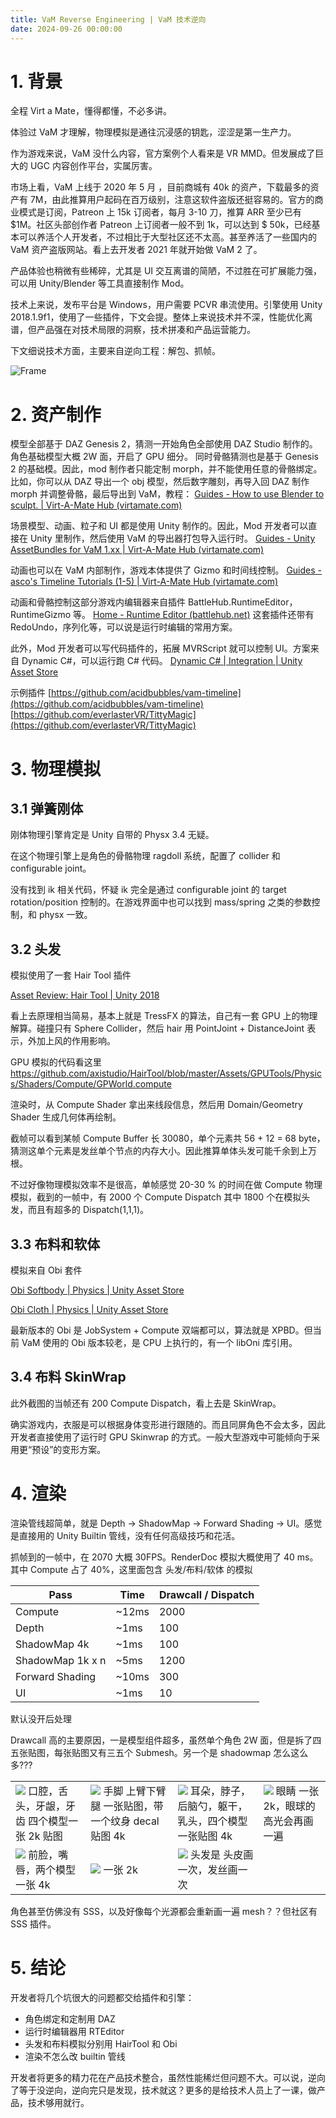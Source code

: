 ```yaml
---
title: VaM Reverse Engineering | VaM 技术逆向
date: 2024-09-26 00:00:00
---
```


# 1. 背景

全程 Virt a Mate，懂得都懂，不必多讲。

体验过 VaM 才理解，物理模拟是通往沉浸感的钥匙，涩涩是第一生产力。

作为游戏来说，VaM 没什么内容，官方案例个人看来是 VR MMD。但发展成了巨大的 UGC 内容创作平台，实属厉害。

市场上看，VaM 上线于 2020 年 5 月 ，目前商城有 40k 的资产，下载最多的资产有 7M，由此推算用户起码在百万级别，注意这软件盗版还挺容易的。官方的商业模式是订阅，Patreon 上 15k 订阅者，每月 3-10 刀，推算 ARR 至少已有 $1M。社区头部创作者 Patreon 上订阅者一般不到 1k，可以达到 $ 50k，已经基本可以养活个人开发者，不过相比于大型社区还不太高。甚至养活了一些国内的 VaM 资产盗版网站。看上去开发者 2021 年就开始做 VaM 2 了。

产品体验也稍微有些稀碎，尤其是 UI 交互离谱的简陋，不过胜在可扩展能力强，可以用 Unity/Blender 等工具直接制作 Mod。

技术上来说，发布平台是 Windows，用户需要 PCVR 串流使用。引擎使用 Unity 2018.1.9f1，使用了一些插件，下文会提。整体上来说技术并不深，性能优化离谱，但产品强在对技术局限的洞察，技术拼凑和产品运营能力。

下文细说技术方面，主要来自逆向工程：解包、抓帧。

![Frame](/images/vam_frame.jpg)

# 2. 资产制作

模型全部基于 DAZ Genesis 2，猜测一开始角色全部使用 DAZ Studio 制作的。角色基础模型大概 2W 面，开启了 GPU 细分。
同时骨骼猜测也是基于 Genesis 2 的基础模。因此，mod 制作者只能定制 morph，并不能使用任意的骨骼绑定。
比如，你可以从 DAZ 导出一个 obj 模型，然后数字雕刻，再导入回 DAZ 制作 morph 并调整骨骼，最后导出到 VaM，教程： [Guides - How to use Blender to sculpt. | Virt-A-Mate Hub (virtamate.com)](https://hub.virtamate.com/resources/how-to-use-blender-to-sculpt.2302/)


场景模型、动画、粒子和 UI 都是使用 Unity 制作的。因此，Mod 开发者可以直接在 Unity 里制作，然后使用 VaM 的导出器打包导入运行时。
[Guides - Unity AssetBundles for VaM 1.xx | Virt-A-Mate Hub (virtamate.com)](https://hub.virtamate.com/resources/unity-assetbundles-for-vam-1-xx.167/)


动画也可以在 VaM 内部制作，游戏本体提供了 Gizmo 和时间线控制。
[Guides - asco's Timeline Tutorials (1-5) | Virt-A-Mate Hub (virtamate.com)](https://hub.virtamate.com/resources/ascos-timeline-tutorials-1-5.31540/)


动画和骨骼控制这部分游戏内编辑器来自插件 BattleHub.RuntimeEditor，RuntimeGizmo 等。
[Home - Runtime Editor (battlehub.net)](https://rteditor.battlehub.net/v20/)
这套插件还带有 RedoUndo，序列化等，可以说是运行时编辑的常用方案。


此外，Mod 开发者可以写代码插件的，拓展 MVRScript 就可以控制 UI。方案来自 Dynamic C#，可以运行跑 C# 代码。
[Dynamic C# | Integration | Unity Asset Store](https://assetstore.unity.com/packages/tools/integration/dynamic-c-82084)

示例插件
[https://github.com/acidbubbles/vam-timeline](https://github.com/acidbubbles/vam-timeline)
[https://github.com/everlasterVR/TittyMagic](https://github.com/everlasterVR/TittyMagic)

# 3. 物理模拟

## 3.1 弹簧刚体

刚体物理引擎肯定是 Unity 自带的 Physx 3.4 无疑。

在这个物理引擎上是角色的骨骼物理 ragdoll 系统，配置了 collider 和 configurable joint。

没有找到 ik 相关代码，怀疑 ik 完全是通过 configurable joint 的 target rotation/position 控制的。在游戏界面中也可以找到 mass/spring 之类的参数控制，和 physx 一致。

## 3.2 头发

模拟使用了一套 Hair Tool 插件

[Asset Review: Hair Tool | Unity 2018](https://www.youtube.com/watch?v=KV4uYQjI4OE)

看上去原理相当简易，基本上就是 TressFX 的算法，自己有一套 GPU 上的物理解算。碰撞只有 Sphere Collider，然后 hair 用 PointJoint + DistanceJoint 表示，外加上风的作用影响。

GPU 模拟的代码看这里 https://github.com/axistudio/HairTool/blob/master/Assets/GPUTools/Physics/Shaders/Compute/GPWorld.compute

渲染时，从 Compute Shader 拿出来线段信息，然后用 Domain/Geometry Shader 生成几何体再绘制。

截帧可以看到某帧 Compute Buffer 长 30080，单个元素共 56 + 12 = 68 byte，猜测这单个元素是发丝单个节点的内存大小。因此推算单体头发可能千余到上万根。

不过好像物理模拟效率不是很高，单帧感觉 20-30 % 的时间在做 Compute 物理模拟，截到的一帧中，有 2000 个 Compute Dispatch 其中 1800 个在模拟头发，而且有超多的 Dispatch(1,1,1)。

## 3.3 布料和软体

模拟来自 Obi 套件

[Obi Softbody | Physics | Unity Asset Store](https://assetstore.unity.com/packages/tools/physics/obi-softbody-130029)

[Obi Cloth | Physics | Unity Asset Store](https://assetstore.unity.com/packages/tools/physics/obi-cloth-81333)

最新版本的 Obi 是 JobSystem + Compute 双端都可以，算法就是 XPBD。但当前 VaM 使用的 Obi 版本较老，是 CPU 上执行的，有一个 libOni 库引用。

## 3.4 布料 SkinWrap

此外截图的当帧还有 200 Compute Dispatch，看上去是 SkinWrap。

确实游戏内，衣服是可以根据身体变形进行跟随的。而且同屏角色不会太多，因此开发者直接使用了运行时 GPU Skinwrap 的方式。一般大型游戏中可能倾向于采用更“预设”的变形方案。

# 4. 渲染

渲染管线超简单，就是 Depth → ShadowMap → Forward Shading → UI。感觉是直接用的 Unity Builtin 管线，没有任何高级技巧和花活。

抓帧到的一帧中，在 2070 大概 30FPS。RenderDoc 模拟大概使用了 40 ms。其中 Compute 占了 40%，这里面包含 头发/布料/软体 的模拟

| Pass | Time | Drawcall / Dispatch |
| --- | --- |  --- |
| Compute | ~12ms | 2000 |
| Depth | ~1ms | 100 |
| ShadowMap 4k | ~1ms | 100 |
| ShadowMap 1k x n | ~5ms | 1200 |
| Forward Shading | ~10ms | 300 |
| UI | ~1ms | 10

默认没开后处理

Drawcall 高的主要原因，一是模型组件超多，虽然单个角色 2W 面，但是拆了四五张贴图，每张贴图又有三五个 Submesh。另一个是 shadowmap 怎么这么多???


<table>
<tr>
    <td><image src="/images/vam1.png"/> <span>口腔，舌头，牙龈，牙齿 四个模型一张 2k 贴图</span> </td>
    <td><image src="/images/vam2.png"/> 手脚 上臂下臂 腿 一张贴图，带一个纹身 decal 贴图 4k</td>
    <td><image src="/images/vam3.png"/> 耳朵，脖子，后脑勺，躯干，乳头，四个模型 一张贴图 4k</td>
    <td><image src="/images/vam4.png"/> 眼睛 一张 2k，眼球的高光会再画一遍 </td>
</tr>
<tr>
    <td><image src="/images/vam5.png"/> 前脸，嘴唇，两个模型 一张 4k</td>
    <td><image src="/images/vam6.png"/> 一张 2k </td>
    <td><image src="/images/vam7.png"/> 头发是 头皮画一次，发丝画一次 </td>
</tr>
</table>


角色甚至仿佛没有 SSS，以及好像每个光源都会重新画一遍 mesh？？但社区有 SSS 插件。

# 5. 结论

开发者将几个坑很大的问题都交给插件和引擎：

- 角色绑定和定制用 DAZ
- 运行时编辑器用 RTEditor
- 头发和布料模拟分别用 HairTool 和 Obi
- 渲染不怎么改 builtin 管线

开发者将更多的精力花在产品技术整合，虽然性能稀烂但问题不大。可以说，逆向了等于没逆向，逆向完只是发现，技术就这？更多的是给技术人员上了一课，做产品，技术够用就行。